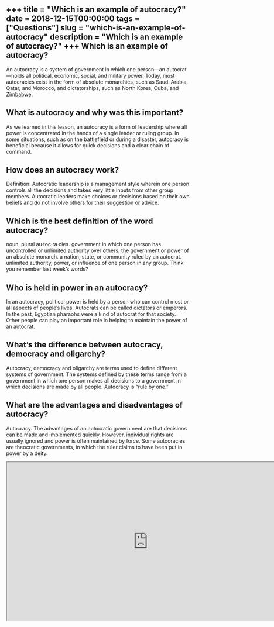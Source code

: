 +++
title = "Which is an example of autocracy?"
date = 2018-12-15T00:00:00
tags = ["Questions"]
slug = "which-is-an-example-of-autocracy"
description = "Which is an example of autocracy?"
+++
Which is an example of autocracy?
---------------------------------

An autocracy is a system of government in which one person—an autocrat—holds all political, economic, social, and military power. Today, most autocracies exist in the form of absolute monarchies, such as Saudi Arabia, Qatar, and Morocco, and dictatorships, such as North Korea, Cuba, and Zimbabwe.

What is autocracy and why was this important?
---------------------------------------------

As we learned in this lesson, an autocracy is a form of leadership where all power is concentrated in the hands of a single leader or ruling group. In some situations, such as on the battlefield or during a disaster, autocracy is beneficial because it allows for quick decisions and a clear chain of command.

How does an autocracy work?
---------------------------

Definition: Autocratic leadership is a management style wherein one person controls all the decisions and takes very little inputs from other group members. Autocratic leaders make choices or decisions based on their own beliefs and do not involve others for their suggestion or advice.

Which is the best definition of the word autocracy?
---------------------------------------------------

noun, plural au·toc·ra·cies. government in which one person has uncontrolled or unlimited authority over others; the government or power of an absolute monarch. a nation, state, or community ruled by an autocrat. unlimited authority, power, or influence of one person in any group. Think you remember last week’s words?

Who is held in power in an autocracy?
-------------------------------------

In an autocracy, political power is held by a person who can control most or all aspects of people’s lives. Autocrats can be called dictators or emperors. In the past, Egyptian pharaohs were a kind of autocrat for that society. Other people can play an important role in helping to maintain the power of an autocrat.

What’s the difference between autocracy, democracy and oligarchy?
-----------------------------------------------------------------

Autocracy, democracy and oligarchy are terms used to define different systems of government. The systems defined by these terms range from a government in which one person makes all decisions to a government in which decisions are made by all people. Autocracy is “rule by one.”

What are the advantages and disadvantages of autocracy?
-------------------------------------------------------

Autocracy. The advantages of an autocratic government are that decisions can be made and implemented quickly. However, individual rights are usually ignored and power is often maintained by force. Some autocracies are theocratic governments, in which the ruler claims to have been put in power by a deity.

<iframe allow="accelerometer; autoplay; clipboard-write; encrypted-media; gyroscope; picture-in-picture" allowfullscreen="" class="__youtube_prefs__  epyt-is-override  no-lazyload" data-no-lazy="1" data-origheight="433" data-origwidth="770" data-skipgform_ajax_framebjll="" height="433" id="_ytid_90343" loading="lazy" src="https://www.youtube.com/embed/M2rentfCTAw?enablejsapi=1&autoplay=0&cc_load_policy=0&cc_lang_pref=&iv_load_policy=1&loop=0&modestbranding=0&rel=1&fs=1&playsinline=0&autohide=2&theme=dark&color=red&controls=1&" title="YouTube player" width="770"></iframe>